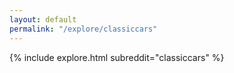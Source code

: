 ```yaml
---
layout: default
permalink: "/explore/classiccars"
---
```


<link rel="stylesheet" type="text/css" href="/static/css/explore.css">
{% include explore.html subreddit="classiccars" %}
